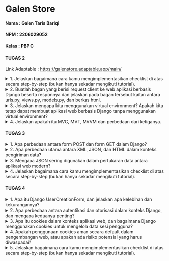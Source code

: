 # Galen Store

#### Nama : Galen Taris Bariqi
#### NPM : 2206029052
#### Kelas : PBP C


#### TUGAS 2

Link Adaptable : https://galenstore.adaptable.app/main/

<details>
<summary>
1. Jelaskan bagaimana cara kamu mengimplementasikan checklist di atas secara step-by-step (bukan hanya sekadar mengikuti tutorial).
</summary>

- Membuat sebuah proyek Django baru.

Seperti yang sudah diajarkan saat tutorial 0 kemarin, saya harus membuat repositori public di github yang terhubung dengan repositori lokal di laptop. Repositori lokal tersebut berisi proyek aplikasi yang dibuat pada tugas 2 ini. Untuk membuat direktori tersebut, kita harus menggunakan beberapa command seperti :
    1. ``git init`` : Menginisiasi di direktori yang sudah dibuat dan akan membuat repositori kosong di direktori tersebut
    2. ``python -m venv env`` : Membuat virtual environment (env)
    3. ``env\Scripts\activate.bat`` : Mengaktivasi env tersebut yang akan berguna sebagai *dependecies* dari aplikasi.
    Kemudian membuat berkas requirements.txt saat env sedang aktif yang berisi beberapa *dependecies*
    4. ``pip install -r requirements.txt`` : Menjalankan *dependecies* yang sudah dimasukkan ke dalam berkas requirements.txt
    5. ``django-admin startproject galen_store .`` : Membuat proyek Django dengan nama "galen_store"

Untuk memberikan izin pada semua host dalam mengakses aplikasi web, kita harus menambahkan ``"*"`` dalam ``ALLOWED_HOSTS``. Dan yang terakhir adalah membuat berkas ``.gitignore`` dan diisi dengan text pada tutorial 0. Berkas tersebut berguna untuk mengabaikan beberapa berkas yang harus diabaikan oleh git agar tidak ter-push.

- Membuat aplikasi dengan nama main pada proyek tersebut.

Langkah selanjutnya adalah membuat direktori bernama main dalam proyek aplikasi Tugas 2 ini dengan menjalankan perintah ``python manage.py startapp main``. Kemudian menambahkan ``'main'`` ke dalam ``INSTALLED_APPS`` di ``settings.py`` direktori galen_store.

- Melakukan routing pada proyek agar dapat menjalankan aplikasi main.

Di tahap ini, saya membuat berkas urls.py untuk mendefinisikan rute URL. Kemudian, pada file urls.py yang di direktori galen_store, saya menambahkan fungsi include dari django.urls untuk mengimpor rute URL dari aplikasi lain. Setelah itu, saya menambahkan path ``'main/'`` ke dalam urls.py yang berada di direktori galen_store.

- Membuat model pada aplikasi main dengan nama Item dan memiliki atribut wajib sebagai berikut.
    1. name sebagai nama item dengan tipe CharField.
    2. amount sebagai jumlah item dengan tipe IntegerField.
    3. description sebagai deskripsi item dengan tipe TextField.

Saya membuat model-model pada aplikasi main dengan ketentuan di atas pada berkas models.py dengan meng-import class models dari django.db dan kemudian model tersebut dimigrasi untuk mengubah struktur tabel basis data sesuai perubahan yang saya lakukan. Untuk membuat migrasi model, saya menjalankan perintah ``python manage.py makemigrations`` dan menerapkan ke basis data lokal dengan ``python manage.py migrate``. 

- Membuat sebuah fungsi pada views.py untuk dikembalikan ke dalam sebuah template HTML yang menampilkan nama aplikasi serta nama dan kelas kamu.

Pertama-tama, saya mengimpor render dari django.shortcuts dengan perintah from django.shortcuts import render yang berguna untuk melakukan rendering pada tampilan HTML memakai data yang saya masukkan di file views.py. Saya membuat fungsi show_main pada berkas tersebut yang berisikan sebuah context berupa nama aplikasi, nama lengkap, serta kelas saya. Dan yang terakhir, saya melakukan return terhadap fungsi tersebut berupa ``return render(request, "main.html", context)`` agar data-data yang sudah saya masukkan dapat ditampilkan HTML-nya pada web server.

- Membuat sebuah routing pada urls.py aplikasi main untuk memetakan fungsi yang telah dibuat pada views.py.

Dari berkas urls.py pada direktori main yang sudah dibuat sebelumnya, saya meng-import fungsi show_main tersebut agar path yang mengarahkan ke fungsi tersebut bisa dimasukkan ke urlspattern di berkas tersebut.

- Melakukan deployment ke Adaptable terhadap aplikasi yang sudah dibuat sehingga nantinya dapat diakses oleh teman-temanmu melalui Internet.

Langkah terakhir setelah semua step di atas dilakukan adalah melakukan commit dan push ke repositori git yang dibuat sebelumnya. Pertama melakukan command ``git add .`` untuk menandai semua berkas yang akan di track. Kemudian melakukan perintah ``git commit -m "KOMENTAR"`` untuk meng-commit dengan pesan sesuai perubahan yang saya lakukan. Lalu, saya menjalankan perintah ``git remote add origin "URL_REPO"`` untuk menghubungkan repositori lokal dengan repositori yang ada di git. Dan yang terakhir melakukan perintah ``git push -u origin main`` untuk mengirim semua perubahan yang dilakukan ke branch main di repositori git.

</details>

<details>
<summary>
2. Buatlah bagan yang berisi request client ke web aplikasi berbasis Django beserta responnya dan jelaskan pada bagan tersebut kaitan antara urls.py, views.py, models.py, dan berkas html.
</summary>

![Alt Text](Bagan_Nomor_2.png)

Untuk kaitan antara berkas, urutan proses langkahnya sebagai berikut :
    1. User me-request permintaan berupa HTTP aplikasi main.html melalui web browser.
    2. urls.py akan menentukan URL dan view mana yang sesuai dengan request dari user.
    3. views.py akan menghandle request dari user sehingga menampilan main.html
    4. Di saat yang bersamaan, views.py menggunakan model yang telah didefinisikan pada models.py untuk memanipulasi data yang diperlukan sehingga dapat merender page yang diinginkan user.
</details>


<details>
<summary>
3. Jelaskan mengapa kita menggunakan virtual environment? Apakah kita tetap dapat membuat aplikasi web berbasis Django tanpa menggunakan virtual environment?
</summary>

Virtual Environment (env) itu berguna untuk mengisolasi package dan dependacies yang diinginkan oleh developer sehingga tidak saling bertabrakan dengan konfigurasi proyek-proyek versi lain. *Dependecies* merupakan modul yang yang diperlukan suatu software agar dapat berfungsi termasuk library, framework, atau package dan tiap proyek tersebut pasti memiliki *dependecies* yang berbeda. Selain itu, virtual environment juga memudahkan developer untuk me-manage *dependecies* dengan menginstall dan menghapus modul-modul Python menggunakan pip. Hal tersebut memudahkan developer dalam mengembangkan proyek yang memerlukan banyak *dependecies*. Virtual environment juga membantu untuk mengurangi risiko terinstall modul-modul yang tidak terpercaya.

Tanpa virtual environment, kita dapat tetap membuat aplikasi web berbasis django, tetapi hal tersebut tidak disarankan karena dependencies proyek secara global di Python mungkin terinstall dan akan menyebabkan konflik antar proyek sehingga sulit dikelola. Penggunaan virtual environment merupakan praktik terbaik dalam mengembangkan aplikasi web berbasis django untuk menghindari masalah dependencies sehingga isolasi antar proyek dapat terjadi. 
</details>

<details>
<summary>
4. Jelaskan apakah itu MVC, MVT, MVVM dan perbedaan dari ketiganya.
</summary>

##### MVC (Model View Controller)
Model = mengelola data dan mengembalikan operasi berupa logic data kepada controller.
View = tampilan yang digunakan untuk menampilkan data dan menerima input dari pengguna.
Controller = mengambil input dari View dan berinteraksi dengan Model untuk memproses data dan diperbarui tampilannya.

MVC adalah pola desain arsitektur pada software yang digunakan untuk mengorganisir suatu kode dalam aplikasi agar pengguna memungkinkan untuk mengelola dan memodifikasinya secara independen. 

##### MVT (Model View Template)
Model = mengelola data dan mengembalikan operasi berupa logic data kepada controller.
View = mengatur tampilan data kepada pengguna.
Template = menentukan tampilan dari data yang disediakan oleh model berupa HTML.

MVT adalah pola desain arsitektur pada software yang terutama dikaitkan dengan kerangka kerja web Django. Template pada MVT berfungsi untuk memisahkan logika tampilan dan logika aplikasi agar developer dapat fokus mengembangkan tampilan tanpa menghiraukan detail logika data pada pemrosesan HTTP.

##### MVVM (Model View View Model)
Model = mengelola data dan mengembalikan operasi berupa logic data kepada controller.
View = mengatur tampilan data kepada pengguna.
ViewModel = mengkonversi data dari model sehingga dapat sesuai dengan tampilan yang diinginkan oleh View.

MVVM adalah pola desain arsitektur pada software yang umumnya digunakan untuk pengembangan dalam aplikasi yang berbasis GUI. MVVM ini berfokus pada pengembangan aplikasi yang punya tampilan kompleks sehingga perlu untuk memisahkan logika tampilan dari logika bisnis.

Intinya penggunaan dari masing-masing pola desain diatas tergantung pada teknologi yang digunakan dan kebutuhan proyek oleh developer. 

</details>

#### TUGAS 3

<details>
<summary>
1. Apa perbedaan antara form POST dan form GET dalam Django?
</summary>

form POST:
- Cara Pengiriman Data
Data yang dikirim dan di*request* oleh user dalam bentuk permintaan HTTP sehingga tidak terlihat di URL. Cocok untuk mengirim berbagai data sensitif seperti *password*.
- Tipe Data yang dapat dikirim
Digunakan untuk mengirim berbagai jenis data, termasuk .txt, .jpg, dll dengan kapasitas yang besar.
- Dari segi User
User lebih sulit untuk menjadikan URL-nya sebagai bookmark karena parameternya tidak pada URL.

form GET:
- Cara Pengiriman Data
Data yang dikirim dalam bentuk parameter dalam URL sehingga data dapat lebih mudah terlihat di URL. Cocok untuk data yang tidak punya dampak apabila dipanggil berulang kali.
- Tipe Data yang dapat dikirim
Digunakan untuk mengirim jenis data yang sederhana dengan kapasitas yang lebih kecil.
- Dari segi User
User dapat dengan mudah untuk menjadikan URL-nya sebagai bookmark karena parameternya ada pada URL.

</details>

<details>
<summary>
2. Apa perbedaan utama antara XML, JSON, dan HTML dalam konteks pengiriman data?
</summary>

- XML
XML mampu mendefinisikan struktur data yang kompleks dengan fleksibel untuk melakukan pertukaran data antar sistem yang beda karena sintaksnya yang cukup kaya dan ketat. Selain untuk menukar data, XML digunakan juga untuk mengkonfigurasi data dan menyimpan data.

- JSON
Tujuan utama dari JSON sama seperti XML yaitu sebagai format pertukaran data yang lebih ringkas sehingga lebih sering digunakan untuk mengirim data server ke browser dan juga sebaliknya. Dengan sintaksnya yang sederhana, JSON lebih mudah dibaca oleh *human* dan ukuran filenya lebih kecil jika dibandingkan dengan XML.

- HTML
Berbeda dengan XML dan JSON, HTML berfokus untuk mengatur tampilan pada halaman web dan mengatur elemen-elemen yang dipakai sehingga web tersebut dapat diakses di browser dan menampilkan berbagai informasi kepada *user*. 

</details>

<details>
<summary>
3. Mengapa JSON sering digunakan dalam pertukaran data antara aplikasi web modern?
</summary>

Pada era web modern ini, tentunya dibutuhkan kecepatan pengiriman data yang tinggi. Dengan sintaksnya yang sederhana, JSON memiliki beberapa keunggulan : 

a. Sintaksnya sederhana
Dengan kesederhanaan sintaks JSON, dapat memudahkan pengguna dan developer untuk memahami dan membaca struktur data yang telah melalui proses pertukaran data.

b. Ukuran file yang kecil
JSON mengirim data dengan ukuran file yang kecil sehingga dapat mempercepatan proses pertukaran data melalui jaringan agar web bisa lebih responsif. 

c. Penggunaan bahasa pemrograman yang fleksibel
JSON dapat digunakan dengan hampir seluruh bahasa pemrograman sehingga memudahkan developer untuk mengembangkan sebuah web.

d. Didukung oleh penggunaan JavaScript
Memudahkan komunikasi dengan server JSON tanpa melakukan banyak konversi

e. Memudahkan Deserialization
Developer dapat dengan mudah mengubah data menjadi data sesuai dengan bahasa pemrograman yang digunakan tanpa memerlukan kode yang banyak.

</details>

<details>
<summary>
4. Jelaskan bagaimana cara kamu mengimplementasikan checklist di atas secara step-by-step (bukan hanya sekadar mengikuti tutorial).
</summary>

- Membuat input form untuk menambahkan objek model pada app sebelumnya.

Sebelum membuat form untuk menambahkan product pada aplikasi, saya membuat folder ``templates`` pada ``root folder`` dan membuat berkas ``base.html`` sebagai kerangka umum halaman web lainnya pada aplikasi Galen Store. Kemudian saya melakukan beberapa *adjust* agar ``main.html`` yang dibuat pada tugas 2 kemarin bisa terhubung. 

Lalu, pada direktori ``main``, saya membuat berkas ``forms.py`` untuk membuat struktur form yang bisa menerima input data pada halaman web. Saya menambahkan kode berikut ini pada forms.py
```
from django.forms import ModelForm
from main.models import Product

class ProductForm(ModelForm):
    class Meta:
        model = Product
        fields = ["name", "price", "amount", "description"]
```

Pada list fields tersebut, saya memasukkan name, price, amount, dan description. Sedangkan untuk date_added akan diinput secara otomatis.

Kemudian saya mengimport beberapa library yang dibutuhkan dan membuat fungsi create_product pada berkas ``views.py``. Fungsi tersebut dibuat untuk melakukan penambahan data secara otomatis ketika dari ``forms.py`` ada data yang disubmit. Tidak lupa juga, setelah saya membuat fungsi create_product, saya menambahkan path url ke ``urlpatterns`` pada ``urls.py`` di main.

Dan pada fungsi show_main dari tugas 2 kemarin, saya menambahkan kode 
```
products = Product.objects.all()
```
Kode diatas berguna untuk mengambil semua object Product pada database.

Kemudian untuk menampilkan fungsi create_product yang sudah dibuat sebelumnya, saya membuat berkas baru bernama ``create_product.html`` pada direktori ``main/templates``. Saya melakukan beberapa adjusting terhadap berkas ``create_product.html`` dan ``main.html`` sehingga tampilannya sesuai apa yang saya harapkan.

- Tambahkan 5 fungsi views untuk melihat objek yang sudah ditambahkan dalam format HTML, XML, JSON, XML by ID, dan JSON by ID.

Kemudian, tahap selanjutnya saya membuat 4 fungsi yang berguna untuk melihat data-data yang sudah diinput oleh user pada web. Data-data tersebut dapat dilihat dengan format yang beragam seperti HTML, XML, dan JSON. 

4 fungsi tersebut bernama show_xml, show_json, show_xml_by_id, dan show_json_by_id. Tiap fungsi tersebut ditambahkan return function berupa ``HttpResponse`` yang sudah di serealize menjadi bahasa pemrograman yang sesuai.

Berikut kode yang saya buat terhadap 4 fungsi tersebut : 
```
def show_xml(request):
    data = Product.objects.all()
    return HttpResponse(serializers.serialize("xml", data), content_type="application/xml")

def show_json(request):
    data = Product.objects.all()
    return HttpResponse(serializers.serialize("json", data), content_type="application/json")

def show_xml_by_id(request, id):
    data = Product.objects.filter(pk=id)
    return HttpResponse(serializers.serialize("xml", data), content_type="application/xml")

def show_json_by_id(request, id):
    data = Product.objects.filter(pk=id)
    return HttpResponse(serializers.serialize("json", data), content_type="application/json")
```
- Membuat routing URL untuk masing-masing views yang telah ditambahkan pada poin 2.

Agar fungsi yang sudah dibuat tadi dapat diakses, saya menambahkan path url masing-masing fungsi di atas ke ``urls.py`` pada folder ``main``. Berikut kode penambahan path yang saya tambahkan.
```
...
path('xml/', show_xml, name='show_xml'),
path('json/', show_json, name='show_json'), 
path('xml/<int:id>/', show_xml_by_id, name='show_xml_by_id'),
path('json/<int:id>/', show_json_by_id, name='show_json_by_id'), 
...
```
Setelah menambahkan path url di atas, saya sekarang sudah bisa mengakses masing-masing fungsi dengan URL dan format yang sesuai.

- Mengakses kelima URL di poin 2 menggunakan Postman, membuat screenshot dari hasil akses URL pada Postman, dan menambahkannya ke dalam README.md.

a. HTML
![Alt Text](POSTMAN_HTML.png)

b. XML
![Alt Text](POSTMAN_XML.png)

c. JSON
![Alt Text](POSTMAN_JSON.png)

d. XML by ID
![Alt Text](POSTMAN_XML_ID.png)

e. JSON by ID
![Alt Text](POSTMAN_JSON_ID.png)

- Dan yang terakhir adalah melakukan push ke github dengan command ``add``, ``commit``, dan ``push``

- Menambahkan pesan "Kamu menyimpan X item pada aplikasi ini" (dengan X adalah jumlah data item yang tersimpan pada aplikasi) dan menampilkannya di atas tabel data. Kalimat pesan boleh dikustomisasi sesuai dengan tema aplikasi, namun harus memiliki makna yang sama

Saya menambahkan String kalimat di atas terlebih dahulu pada main.html. Kemudian untuk mendapatkan jumlah produk saya menggunakan methode ``.count()`` pada list products.

</details>

#### TUGAS 4

<details>
<summary>
1. Apa itu Django UserCreationForm, dan jelaskan apa kelebihan dan kekurangannya?
</summary>

UserCreationForm merupakan salah satu contoh bentuk form yang tersedia dari Django berupa kerangka web berbasis python yang digunakan untuk mendevelop aplikasi web. Form tersebut digunakan agar pengguna dapat mendaftarkan diri sebagai pengguna baru di aplikasi web saya. UserCreationForm apabila dipakai harus di import terlebih dahulu dengan kode ``from django.contrib.auth.forms import UserCreationForm``. 

Kelebihannya : 
1. Kesederhanaan yang ditawarkan oleh UserCreationForm ini memudahkan pengembang untuk mengimplementasikan formulir registrasi tanpa perlu menulis kode yang banyak dan kompleks.
2. Membantu dalam mencegah kesalahan input secara otomatis yang umum terjadi yang dilakukan oleh pengguna.
3. Memudahkan pengguna dalam menemukan dokumentasi dan referensi resmi sehingga memudahkan pengembang dalam memahami UserCreationForm.
4. Pengembang dapat memodifikasi form dengan mudah seperti menambahkan beberapa fields baru sehingga lebih fleksibel.
5. Keamanan datanya terintegrasi secara otomatis dengan melakukan *hashing* pada password sebelum menyimpannya di database.

Kekurangan : 
1. Pengembang kurang bisa melakukan kustomisasi pada formnya sehingga akan lebih sulit apabila persyaratan registrasi dari webnya kompleks.
2. Secara default, bahasa pada UserCreationForm ini tersedia dalam bahasa inggris sehingga pengembang perlu menyesuaikannya apabila ingin menggunakan dalam bahasa lain.
3. Validasi yang ditawarkan oleh UserCreationForm terbatas sehingga pengembang akan kesulitan dalam mengkustomnya.
4. Tampilan pada UserCreationForm ini standar sehingga pengembang perlu menyesuaikan tampilannya sesuai kebutuhannya.
5. UserCreationForm ini bergantung pada Django dan hanya dibatasi apabila pengembang menggunakan kerangka kerja Django.

</details>

<details>
<summary>
2. Apa perbedaan antara autentikasi dan otorisasi dalam konteks Django, dan mengapa keduanya penting?
</summary>

**Authentication** 
Proses untuk memverifikasi identitas seseorang yang sedang melakukan login. Proses ini bertujuan untuk memastikan seseorang tersebut merupakan seseorang yang memiliki username dan password sesuai (tidak hanya dalam bentuk seperti itu, bisa juga sidik jari, face id, dll). Autentikasi ini mencegah akses tidak sah terhadap pengguna yang tidak sesuai.

**Authorization**
Proses untuk memverifikasi seseorang untuk dapat mengakses suatu sistem. Proses ini terjadi setelah authentication dan bertujuan untuk menentukan apakah identitas seseorang yang sudah berhasil login boleh mengakses atau tidak boleh mengakses apa saja. Otorisasi ini membantu menjaga keamanan data dari pengguna sehingga tindakan-tindakan ilegal yang dilakukan oleh orang *random* tidak terjadi.\

Kombinasi dari keduanya sangat penting karena dapat membentuk lapisan pertahanan yang sangat kuat dalam melindungi data dan informasi yang dimiliki oleh pengguna agar mereka aman saat menggunakan aplikasi yang kita buat. Tanpa autentikasi, setiap pengguna dapat menyamar sebagai pengguna lain. Tanpa otorisasi, pengguna dapat memiliki akses yang tidak terbatas terhadap aplikasi.

</details>

<details>
<summary>
3. Apa itu cookies dalam konteks aplikasi web, dan bagaimana Django menggunakan cookies untuk mengelola data sesi pengguna?
</summary>

cookies merupakan data kecil yang disimpan pada komputer pengguna saat berinteraksi dengan sebuah web yang bertujuan untuk mengelola data sesi pengguna dan menyimpan beberapa informasi yang dapat diakses oleh server web saat pengguna kembali membuka web yang sama. 

Untuk mengelola data sesi pengguna, Django menggunakan cookies untuk menyimpan sementara data sesi pengguna di server. Data tersebut dapat diakses dengan menggunakan cookies sebagai kunci untuk mengidentifikasi sesi pengguna yang sesuai.

</details>

<details>
<summary>
4. Apakah penggunaan cookies aman secara default dalam pengembangan web, atau apakah ada risiko potensial yang harus diwaspadai?
</summary>

Secara default, cookies memang aman untuk digunakan dalam pengembangan web jika diimplementasikan oleh pengembangan dengan benar. Akan tetapi, tetap ada risiko potensial yang harus diwaspadai, yaitu : 
1. Menimbulkan risiko keamanan data jika informasi dari pengguna digunakan secara tidak baik. Informasi sensitif dari cookies rentan terhadap akses yang tidak sah, terutama saat dikirimkan dengan koneksi HTTP yang tidak aman.
2. Kebocoran privasi dari pengguna juga dapat terjadi meski sudah dienkripsi. Oleh karena itu, cookies yang mengandung data sensitif harus dienkripsi dengan kuat. Cookies tersebut harus dipastikan hanya bisa diakses dengan koneksi HTTPS yang aman untuk mengurangi risiko peretasan.
3. Cookies juga bisa digunakan untuk melakukan pelacakan, iklan, dan analitik yang dapat mengancam privasi pengguna.
4. Serangan-serangan dari *hacker* berupa Fixation dan Hijacking.

</details>

<details>
<summary>
5. Jelaskan bagaimana cara kamu mengimplementasikan checklist di atas secara step-by-step (bukan hanya sekadar mengikuti tutorial).
</summary>

- Mengimplementasikan fungsi registrasi, login, dan logout untuk memungkinkan pengguna untuk mengakses aplikasi sebelumnya dengan lancar.

##### Register
Untuk membuat fungsi registrasi, pertama-tama saya menambahkan beberapa import library, salah satunya ``UserCreationForm `` pada ``views.py`` di direktori main.

Kemudian membuat fungsi registernya pada file ``views.py`` yang berfungsi untuk membuatkan akun pengguna saat klik submit pada web. Setelah menambahkan fungsinya, saya tidak lupa untuk membuat berkas htmlnya bernama register.html di direktori main/templates yang bertujuan untuk mengatur *layout* register page. Dan langkah terakhirnya merupakan membuat path pada ``urls.py`` di direktori main yang mengarah ke fungsi register tersebut.

##### Login
Untuk membuat fungsi login, kurang lebih caranya sama dengan pembuatan fungsi Register, yaitu dengan import library ``authenticate dan login`` di ``views.py``.

Kemudian, saya membuat fungsi login_user di ``views.py`` yang berfungsi untuk melakukan autentikasi dari pengguna berdasarkan username dan password yang mereka input saat ingin login. Setelah itu, saya membuat berkas htmlnya bernama login.html di direktori main/templates yang bertujuan untuk mengatur *layout* login page. Dan yang terakhir, saya tidak lupa untuk menambahkan path pada ``urls,py`` di direktori main yang mengarah ke fungsi login tersebut. Akan tetapi, agar pengguna yang sudah terautentikasi yang bisa masuk ke main page, saya menambahkan ``@login_required(login_url='/login')``.

##### Logout
Untuk membuat fungsi logout, kurang lebih caranya sama dengan pembuatan fungsi Register, yaitu dengan import library ``logout`` di ``views.py``.

kemudian, saya membuat fungsi logout di ``views.py`` yang berguna untuk menghapus sesi login yang dilakukan oleh pengguna dan meng-*direct* pengguna untuk langsung ke login page. Pada main page, saya menambahkan button logout. Dan yang terakhir, saya menambahkan path pada ``urls.py`` di direktori main yang mengarah ke fungsi logout tersebut.

- Membuat dua akun pengguna dengan masing-masing tiga dummy data menggunakan model yang telah dibuat pada aplikasi sebelumnya untuk setiap akun di lokal.

Saya membuat dua akun dengan kriteria berikut : 
1. Username = galenb, password = Tesgalen123
dengan tiga dummy data nama produknya Fanta, Sprite, Coca cola
2. Username = tesakun, password = akungalen123
dengan tiga dummy data nama produknya Tes1, Tes2, Tes3

- Menghubungkan model Item dengan User.

Tujuan melakukan penghubungan antar Item dengan User adalah agar setiap user hanya dapat memiliki Item yang masing-masing mereka tambahkan pada akun mereka. Pada berkas ``models.py``, saya menambahkan kode berikut ini : 
```
user = models.ForeignKey(User, on_delete=models.CASCADE)
```
Kode tersebut bertujuan untuk menghubungkan satu user dengan *relationship* sehingga item-item dari user tersebut bisa terasosiasikan dengan user yang mengirimkan request untuk melakukan add product. *Relationship* antara user dan product yang terjadi adalah many-to-one relationship. Kemudian, pada fungsi ``create_product`` di berkas ``views.py`` saya menambahkan kode : 
```
form = ProductForm(request.POST or None)

 if form.is_valid() and request.method == "POST":
     product = form.save(commit=False)
     product.user = request.user
     product.save()
     return HttpResponseRedirect(reverse('main:show_main'))
```
Kode di atas bertujuan untuk menandakan bahwa item yang sedang ditambahkan pada page create product merupakan item yang dimiliki oleh user yang terotorisasi.

Dan yang terakhir, pada fungsi ``show_main`` di ``views.py``, saya memfilter item-item yang akan ditampilkan merupakan item yang hanya dimiliki oleh user yang terotorisasi. 

- Menampilkan detail informasi pengguna yang sedang logged in seperti username dan menerapkan cookies seperti last login pada halaman utama aplikasi.

Agar nama pada main page menjadi dinamis (tergantung username yang terotorisasi), pada fungsi ``show_main`` di ``views.py``, saya memodifikasi pada Name pada context menjadi ``request.user.username``. Untuk menerapkan cookies berupa last login pada main page, saya menambahkan kode ``response.set_cookie('last_login', str(datetime.datetime.now()))`` yang berfungsi untuk membuatkan cookie last_login dan menambahkannya pada response. Kemudian, tidak lupa saat logout saya menghapus cookie tersebut dengan memodifikasi fungsi logout_user. Dan yang terakhir, saya menampilkan data last login pada main page dengan memodifikasi main.html dan menambahkan data last_login di context pada show_main.

- Melakukan add, commit, dan push ke repositori github yang saya buat pada branch baru. 

</details>
